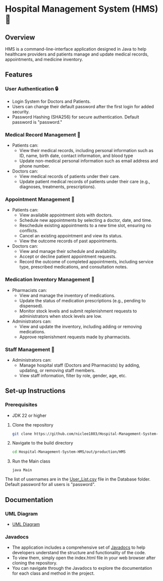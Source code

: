 # Hospital Management System (HMS) :hospital:

## Overview
HMS is a command-line-interface application designed in Java to help healthcare providers and patients manage and update medical records, appointments, and medicine inventory. 

## Features
### User Authentication :lock:
* Login System for Doctors and Patients.
* Users can change their default password after the first login for added security.
* Password Hashing (SHA256) for secure authentication. Default password is "password."

### Medical Record Management :ledger:
* Patients can:
  * View their medical records, including personal information such as ID, name, birth date, contact information, and blood 
    type
  * Update non-medical personal information such as email address and phone number.
* Doctors can:
  * View medical records of patients under their care.
  * Update patient medical records of patients under their care (e.g., diagnoses, treatments, prescriptions).

### Appointment Management :calendar:
* Patients can:
  * View available appointment slots with doctors.
  * Schedule new appointments by selecting a doctor, date, and time.
  * Reschedule existing appointments to a new time slot, ensuring no conflicts.
  * Cancel an existing appointment and view its status.
  * View the outcome records of past appointments.
* Doctors can:
  * View and manage their schedule and availability.
  * Accept or decline patient appointment requests.
  * Record the outcome of completed appointments, including service type, prescribed medications, and consultation notes.

### Medication Inventory Management :pill:
* Pharmacists can:
  * View and manage the inventory of medications.
  * Update the status of medication prescriptions (e.g., pending to dispensed).
  * Monitor stock levels and submit replenishment requests to administrators when stock levels are low.
* Administrators can:
  * View and update the inventory, including adding or removing medications.
  * Approve replenishment requests made by pharmacists.

### Staff Management :man_with_gua_pi_mao:
* Administrators can:
  * Manage hospital staff (Doctors and Pharmacists) by adding, updating, or removing staff members.
  * View staff information, filter by role, gender, age, etc.


## Set-up Instructions
### Prerequisites
* JDK 22 or higher

1. Clone the repository
   
   ```sh
   git clone https://github.com/niclee1803/Hospital-Management-System-HMS.git
   ```
   
2. Navigate to the build directory
   
   ```sh
   cd Hospital-Management-System-HMS/out/production/HMS
   ```
     
3. Run the Main class
   
   ```
   java Main
   ```

The list of usernames are in the [User_List.csv](/Database/User_List.csv) file in the Database folder.
 Default password for all users is "password".

## Documentation
### UML Diagram
* [UML Diagram](/UML%20Diagram/UML%20HMS.jpg)

### Javadocs
* The application includes a comprehensive set of [Javadocs](/docs) to help developers understand the structure and functionality of the code.
* To view them, simply open the index.html file in your web browser after cloning the repository.
* You can navigate through the Javadocs to explore the documentation for each class and method in the project.
